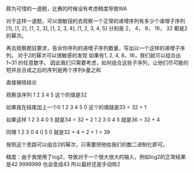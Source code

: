 颇为可惜的一道题，比赛的时候没有考虑精度导致WA

对于这样一道题，可以很敏锐的去观察一个正常的递增序列有多少个递增子序列
[1], [1, 2], [1, 2, 3], [1, 2, 3, 4], [1, 2, 3, 4, 5]
分别是
2， 4， 8， 16， 32
都是2的幂次。

再去观察题目要求，告诉你序列的递增子序列数量，写出以一个这样的递增子序列。
对于2的幂次可以很敏感的发现 如果有1, 2, 4, 8，16，我们就可以组合出1~31 的任意数字。
因此我们只需要考虑，如何组合这些子序列，让他们尽可能的短并且合成之后的序列是两个序列k量之和

直接揭晓结论

观察该序列
1 2 3 4 5
这个的值是32

如果我在结尾加上一个0
1 2 3 4 5 0
这个的值就是33 = 32 + 1

如果这样
1 2 3 4 0 5
就是34 = 32 + 2
1 2 3 0 4 5
就是36 = 32 + 4

同理
1 2 3 0 4 0 5 0
就是32 + 4 + 2 + 1 = 39

按照这个思路可以组合2的幂次，只需要把他给我们的数二进制化即可。

精度：由于我使用了log2，导致对于一个很大很大的输入，例如log2的正常结果是42.9999999 也会变成43
所以最好还是手动除2

